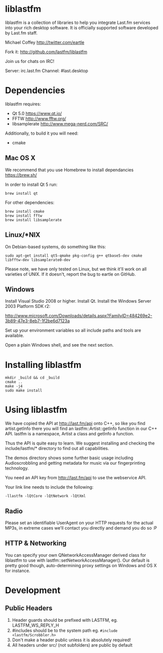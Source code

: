 # liblastfm

liblastfm is a collection of libraries to help you integrate Last.fm services
into your rich desktop software. It is officially supported software developed
by Last.fm staff.

Michael Coffey http://twitter.com/eartle

Fork it: http://github.com/lastfm/liblastfm

Join us for chats on IRC!

Server: irc.last.fm
Channel: #last.desktop

# Dependencies

liblastfm requires:

* Qt 5.0 https://www.qt.io/
* FFTW http://www.fftw.org/
* libsamplerate http://www.mega-nerd.com/SRC/

Additionally, to build it you will need:

* cmake

## Mac OS X

We recommend that you use Homebrew to install dependancies https://brew.sh/

In order to install Qt 5 run:
```
brew install qt
```

For other dependencies:
```
brew install cmake
brew install fftw
brew install libsamplerate
```

## Linux/*NIX

On Debian-based systems, do something like this:

    sudo apt-get install qt5-qmake pkg-config g++ qtbase5-dev cmake libfftw-dev libsamplerate0-dev

Please note, we have only tested on Linux, but we think it'll work on all
varieties of UNIX. If it doesn't, report the bug to eartle on GitHub.

## Windows

Install Visual Studio 2008 or higher. Install Qt. Install the
Windows Server 2003 Platform SDK r2:

http://www.microsoft.com/Downloads/details.aspx?FamilyID=484269e2-3b89-47e3-8eb7-1f2be6d7123a

Set up your environment variables so all include paths and tools are
available.

Open a plain Windows shell, and see the next section.

# Installing liblastfm

    mkdir _build && cd _build
    cmake ..
    make -j4
    sudo make install

# Using liblastfm

We have copied the API at http://last.fm/api onto C++, so like you find
artist.getInfo there you will find an lastfm::Artist::getInfo function in our
C++ API. lastfm is a namespace, Artist a class and getInfo a function.

Thus the API is quite easy to learn. We suggest installing and checking the
include/lastfm/* directory to find out all capabilities.

The demos directory shows some further basic usage including Audioscrobbling
and getting metadata for music via our fingerprinting technology.

You need an API key from http://last.fm/api to use the webservice API.

Your link line needs to include the following:

    -llastfm -lQtCore -lQtNetwork -lQtXml

## Radio

Please set an identifiable UserAgent on your HTTP requests for the actual MP3s,
in extreme cases we'll contact you directly and demand you do so :P

## HTTP & Networking

You can specify your own QNetworkAccessManager derived class for liblastfm to
use with lastfm::setNetworkAccessManager(). Our default is pretty good
though, auto-determining proxy settings on Windows and OS X for instance.

# Development

## Public Headers

1. Header guards should be prefixed with LASTFM, eg. LASTFM_WS_REPLY_H
2. #includes should be to the system path eg. `#include <lastfm/Scrobbler.h>`
3. Don't make a header public unless it is absolutely required!
4. All headers under src/ (not subfolders) are public by default
